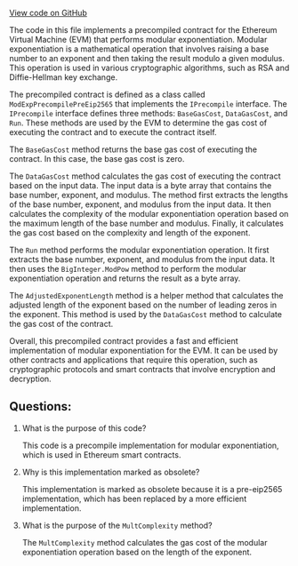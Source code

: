 [View code on GitHub](https://github.com/nethermindeth/nethermind/Nethermind.Evm/Precompiles/ModExpPrecompilePreEip2565.cs)

The code in this file implements a precompiled contract for the Ethereum Virtual Machine (EVM) that performs modular exponentiation. Modular exponentiation is a mathematical operation that involves raising a base number to an exponent and then taking the result modulo a given modulus. This operation is used in various cryptographic algorithms, such as RSA and Diffie-Hellman key exchange.

The precompiled contract is defined as a class called `ModExpPrecompilePreEip2565` that implements the `IPrecompile` interface. The `IPrecompile` interface defines three methods: `BaseGasCost`, `DataGasCost`, and `Run`. These methods are used by the EVM to determine the gas cost of executing the contract and to execute the contract itself.

The `BaseGasCost` method returns the base gas cost of executing the contract. In this case, the base gas cost is zero.

The `DataGasCost` method calculates the gas cost of executing the contract based on the input data. The input data is a byte array that contains the base number, exponent, and modulus. The method first extracts the lengths of the base number, exponent, and modulus from the input data. It then calculates the complexity of the modular exponentiation operation based on the maximum length of the base number and modulus. Finally, it calculates the gas cost based on the complexity and length of the exponent.

The `Run` method performs the modular exponentiation operation. It first extracts the base number, exponent, and modulus from the input data. It then uses the `BigInteger.ModPow` method to perform the modular exponentiation operation and returns the result as a byte array.

The `AdjustedExponentLength` method is a helper method that calculates the adjusted length of the exponent based on the number of leading zeros in the exponent. This method is used by the `DataGasCost` method to calculate the gas cost of the contract.

Overall, this precompiled contract provides a fast and efficient implementation of modular exponentiation for the EVM. It can be used by other contracts and applications that require this operation, such as cryptographic protocols and smart contracts that involve encryption and decryption.
## Questions: 
 1. What is the purpose of this code?
    
    This code is a precompile implementation for modular exponentiation, which is used in Ethereum smart contracts.

2. Why is this implementation marked as obsolete?
    
    This implementation is marked as obsolete because it is a pre-eip2565 implementation, which has been replaced by a more efficient implementation.

3. What is the purpose of the `MultComplexity` method?
    
    The `MultComplexity` method calculates the gas cost of the modular exponentiation operation based on the length of the exponent.